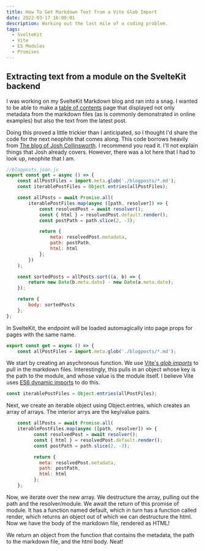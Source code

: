 ```yaml
---
title: How To Get Markdown Text from a Vite Glob Import
date: 2022-03-17 16:00:01
description: Working out the last mile of a coding problem.
tags:
  - SvelteKit
  - Vite
  - ES Modules
  - Promises
---
```


## Extracting text from a module on the SvelteKit backend

I was working on my SvelteKit Markdown blog and ran into a snag. I wanted to be able to make a [table of contents](https://www.aaronhubbard.dev/blogposts) page that displayed not only metadata from the markdown files (as is commonly demonstrated in online examples) but also the text from the latest post.

Doing this proved a little trickier than I anticipated, so I thought I'd share the code for the next neophite that comes along. This code borrows heavily from [The blog of Josh Collinsworth](https://joshcollinsworth.com/blog/build-static-sveltekit-markdown-blog). I recommend you read it. I'll not explain things that Josh already covers. However, there was a lot here that I had to look up, neophite that I am.

```js
//blogposts.json.js
export const get = async () => {
	const allPostFiles = import.meta.glob('./blogposts/*.md');
	const iterablePostFiles = Object.entries(allPostFiles);

	const allPosts = await Promise.all(
		iterablePostFiles.map(async ([path, resolver]) => {
			const resolvedPost = await resolver();
			const { html } = resolvedPost.default.render();
			const postPath = path.slice(2, -3);

			return {
				meta: resolvedPost.metadata,
				path: postPath,
				html: html
			};
		})
	);

	const sortedPosts = allPosts.sort((a, b) => {
		return new Date(b.meta.date) - new Date(a.meta.date);
	});

	return {
		body: sortedPosts
	};
};
```

In SvelteKit, the endpoint will be loaded automagically into page props for pages with the same name.

```js
export const get = async () => {
	const allPostFiles = import.meta.glob('./blogposts/*.md');
```

We start by creating an asychronous function. We use [Vite's _glob imports_](https://vitejs.dev/guide/features.html#glob-import) to pull in the markdown files. Interestingly, this pulls in an object whose key is the path to the module, and whose value is the module itself. I believe Vite uses [ES6 dynamic imports](https://developer.mozilla.org/en-US/docs/Web/JavaScript/Guide/Modules) to do this.

```js
const iterablePostFiles = Object.entries(allPostFiles);
```

Next, we create an iterable object using Object.entries, which creates an array of arrays. The interior arrys are the key/value pairs.

```js
	const allPosts = await Promise.all(
    iterablePostFiles.map(async ([path, resolver]) => {
          const resolvedPost = await resolver();
          const { html } = resolvedPost.default.render();
          const postPath = path.slice(2, -3);

          return {
            meta: resolvedPost.metadata,
            path: postPath,
            html: html
          };
    };
```

Now, we iterate over the new array. We destructure the array, pulling out the path and the resolver/module. We await the return of this promise of module. It has a function named default, which in turn has a function called render, which returns an object out of which we can destructure the html. Now we have the body of the markdown file, rendered as HTML!

We return an object from the function that contains the metadata, the path to the markdown file, and the html body. Neat!

